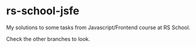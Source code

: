 # rs-school-jsfe

My solutions to some tasks from Javascript/Frontend course at RS School.

Check the other branches to look.